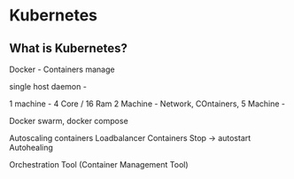 # Kubernetes

## What is Kubernetes?

Docker - Containers manage

single host daemon - 

1 machine - 4 Core / 16 Ram
2 Machine - Network, COntainers, 
5 Machine - 

Docker swarm, docker compose

Autoscaling containers
Loadbalancer Containers 
Stop -> autostart
Autohealing

Orchestration Tool (Container Management Tool)



